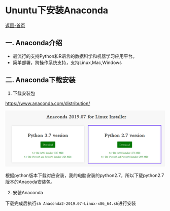 # Ununtu下安装Anaconda

[返回-首页](../README.md)

## 一. Anaconda介绍

- 最流行的支持Python和R语言的数据科学和机器学习应用平台。
- 简单部署，跨操作系统支持，支持Linux,Mac,Windows

## 二. Anaconda下载安装

1. 下载安装包

https://www.anaconda.com/distribution/

![下载python2.7版本的anaconda](images/download_anacoda.png)

根据python版本下载对应安装，我的电脑安装的python2.7，所以下载python2.7版本的Anacoda安装包。

2. 安装Anaconda

下载完成后执行`sh Anaconda2-2019.07-Linux-x86_64.sh`进行安装